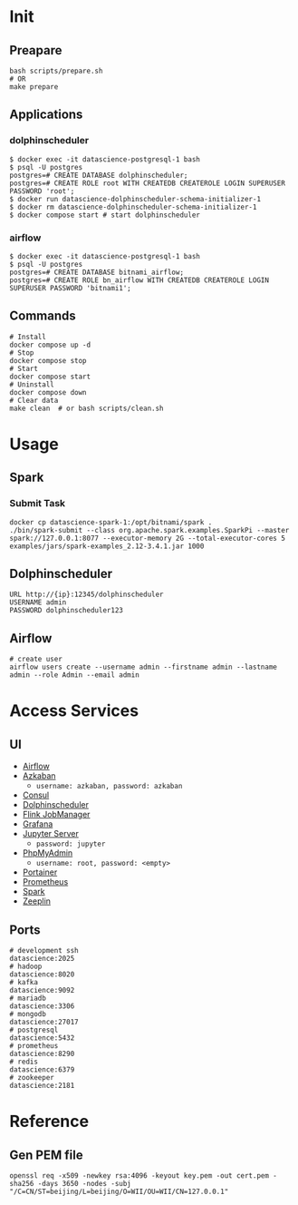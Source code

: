 # Init
## Preapare
```shell
bash scripts/prepare.sh
# OR
make prepare
```
## Applications
### dolphinscheduler
```shell
$ docker exec -it datascience-postgresql-1 bash
$ psql -U postgres
postgres=# CREATE DATABASE dolphinscheduler;
postgres=# CREATE ROLE root WITH CREATEDB CREATEROLE LOGIN SUPERUSER PASSWORD 'root';
$ docker run datascience-dolphinscheduler-schema-initializer-1
$ docker rm datascience-dolphinscheduler-schema-initializer-1
$ docker compose start # start dolphinscheduler
```
### airflow
```shell
$ docker exec -it datascience-postgresql-1 bash
$ psql -U postgres
postgres=# CREATE DATABASE bitnami_airflow;
postgres=# CREATE ROLE bn_airflow WITH CREATEDB CREATEROLE LOGIN SUPERUSER PASSWORD 'bitnami1';
```
## Commands
```shell
# Install
docker compose up -d
# Stop
docker compose stop
# Start
docker compose start
# Uninstall
docker compose down
# Clear data
make clean  # or bash scripts/clean.sh
```

# Usage
## Spark
### Submit Task
```shell
docker cp datascience-spark-1:/opt/bitnami/spark .
./bin/spark-submit --class org.apache.spark.examples.SparkPi --master spark://127.0.0.1:8077 --executor-memory 2G --total-executor-cores 5 examples/jars/spark-examples_2.12-3.4.1.jar 1000
```

## Dolphinscheduler
```
URL http://{ip}:12345/dolphinscheduler
USERNAME admin
PASSWORD dolphinscheduler123
```

## Airflow
```shell
# create user
airflow users create --username admin --firstname admin --lastname admin --role Admin --email admin 
```

# Access Services
## UI
- [Airflow](http://datascience:8208)
- [Azkaban](http://datascience:8261)
    - `username: azkaban, password: azkaban`
- [Consul](http://datascience:8500)
- [Dolphinscheduler](http://datascience:12345/dolphinscheduler/ui)
- [Flink JobManager](http://datascience:8220)
- [Grafana](http://datascience:3000)
- [Jupyter Server](http://datascience:8285)
    - `password: jupyter`
- [PhpMyAdmin](http://datascience:8283)
    - `username: root, password: <empty>`
- [Portainer](http://datecience:8263)
- [Prometheus](http://datascience:8290)
- [Spark](http://datascience:8286)
- [Zeeplin](http://datascience:8280)


## Ports
```shell
# development ssh
datascience:2025
# hadoop
datascience:8020
# kafka
datascience:9092
# mariadb
datascience:3306
# mongodb
datascience:27017
# postgresql
datascience:5432
# prometheus
datascience:8290
# redis
datascience:6379
# zookeeper
datascience:2181
```

# Reference
## Gen PEM file
```shell
openssl req -x509 -newkey rsa:4096 -keyout key.pem -out cert.pem -sha256 -days 3650 -nodes -subj "/C=CN/ST=beijing/L=beijing/O=WII/OU=WII/CN=127.0.0.1"
```
